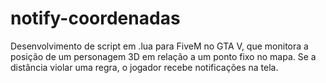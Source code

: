 # notify-coordenadas
  Desenvolvimento de script em .lua para FiveM no GTA V, que monitora a posição de um personagem 3D em relação a um ponto fixo no mapa. Se a distância violar uma regra, o jogador recebe notificações na tela.
